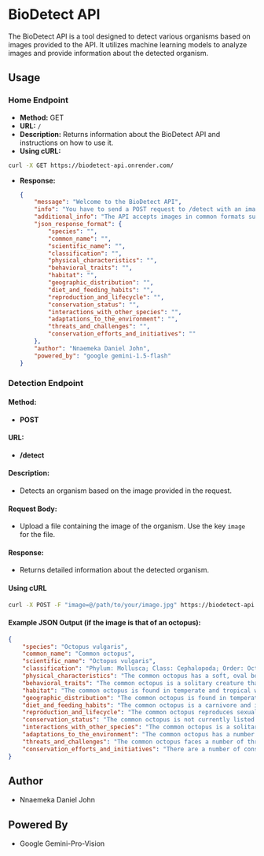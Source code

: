 # BioDetect API

The BioDetect API is a tool designed to detect various organisms based on images provided to the API. It utilizes machine learning models to analyze images and provide information about the detected organism.

## Usage

### Home Endpoint

- **Method:** GET
- **URL:** `/`
- **Description:** Returns information about the BioDetect API and instructions on how to use it.
- **Using cURL:**
``` bash
curl -X GET https://biodetect-api.onrender.com/
```
- **Response:**
  ```json
  {
      "message": "Welcome to the BioDetect API",
      "info": "You have to send a POST request to /detect with an image of an animal, insect, or plant to elicit a response from the API.",
      "additional_info": "The API accepts images in common formats such as JPG, PNG, and GIF. Make sure to provide clear and focused images for accurate detection results.",
      "json_response_format": {
          "species": "",
          "common_name": "",
          "scientific_name": "",
          "classification": "",
          "physical_characteristics": "",
          "behavioral_traits": "",
          "habitat": "",
          "geographic_distribution": "",
          "diet_and_feeding_habits": "",
          "reproduction_and_lifecycle": "",
          "conservation_status": "",
          "interactions_with_other_species": "",
          "adaptations_to_the_environment": "",
          "threats_and_challenges": "",
          "conservation_efforts_and_initiatives": ""
      },
      "author": "Nnaemeka Daniel John",
      "powered_by": "google gemini-1.5-flash"
  }
  ```

### Detection Endpoint

#### Method: 
- **POST**

#### URL: 
- **/detect**

#### Description: 
- Detects an organism based on the image provided in the request.

#### Request Body: 
- Upload a file containing the image of the organism. Use the key `image` for the file.

#### Response: 
- Returns detailed information about the detected organism.

#### Using cURL
``` bash
curl -X POST -F "image=@/path/to/your/image.jpg" https://biodetect-api.onrender.com/detect
```

#### Example JSON Output (if the image is that of an octopus):
```json
{
    "species": "Octopus vulgaris",
    "common_name": "Common octopus",
    "scientific_name": "Octopus vulgaris",
    "classification": "Phylum: Mollusca; Class: Cephalopoda; Order: Octopoda; Family: Octopodidae; Genus: Octopus; Species: Octopus vulgaris",
    "physical_characteristics": "The common octopus has a soft, oval body with eight arms, each of which has a suction cup on the end. It has a mantle cavity that contains its gills and other organs. The octopus has a beak-like mouth and a radula, which is a rasping tongue-like structure. The octopus can change its color and texture to match its surroundings.",
    "behavioral_traits": "The common octopus is a solitary creature that spends most of its time hiding in dens or caves. It is active at night and hunts for food by using its arms to probe the crevices of rocks and coral reefs. The octopus is a carnivore and its diet includes crabs, shrimp, fish, and mollusks. The octopus is also known to use tools, such as rocks or shells, to help it capture prey.",
    "habitat": "The common octopus is found in temperate and tropical waters around the world. It is typically found in shallow waters, but it can also be found in deeper waters. The octopus is able to adapt to a variety of habitats, including coral reefs, rocky shores, and seagrass beds.",
    "geographic_distribution": "The common octopus is found in temperate and tropical waters around the world. It is most commonly found in the Mediterranean Sea, the Atlantic Ocean, and the Pacific Ocean.",
    "diet_and_feeding_habits": "The common octopus is a carnivore and its diet includes crabs, shrimp, fish, and mollusks. The octopus is also known to use tools, such as rocks or shells, to help it capture prey.",
    "reproduction_and_lifecycle": "The common octopus reproduces sexually. The male octopus fertilizes the eggs of the female octopus. The female octopus lays her eggs in a den or cave. The eggs hatch into paralarvae, which are small, free-swimming octopuses. The paralarvae grow into adults over a period of several months.",
    "conservation_status": "The common octopus is not currently listed as a threatened or endangered species. However, its population is declining in some areas due to habitat loss and overfishing.",
    "interactions_with_other_species": "The common octopus is a solitary creature and does not typically interact with other species. However, it is known to prey on other octopuses, as well as crabs, shrimp, fish, and mollusks. The octopus is also known to use tools, such as rocks or shells, to help it capture prey.",
    "adaptations_to_the_environment": "The common octopus has a number of adaptations that help it survive in its environment. These adaptations include its ability to change its color and texture to match its surroundings, its ability to use tools, and its ability to learn and remember.",
    "threats_and_challenges": "The common octopus faces a number of threats, including habitat loss and overfishing. Habitat loss is occurring due to the destruction of coral reefs and other coastal habitats. Overfishing is occurring due to the demand for octopus meat and ink.",
    "conservation_efforts_and_initiatives": "There are a number of conservation efforts and initiatives underway to help protect the common octopus. These efforts include the establishment of marine protected areas, the regulation of fishing, and the education of the public about the importance of the octopus."
}
```

## Author
- Nnaemeka Daniel John

## Powered By
- Google Gemini-Pro-Vision